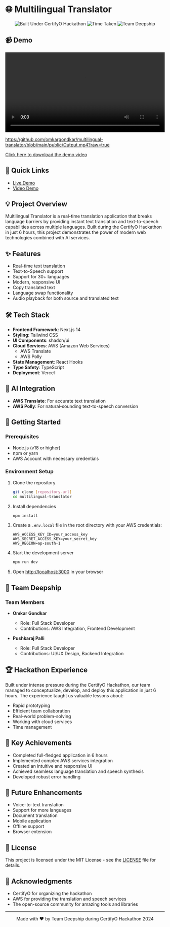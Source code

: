 # 🌐 Multilingual Translator

<div align="center">
  <img src="https://img.shields.io/badge/Built%20Under-CertifyO%20Hackathon-blue" alt="Built Under CertifyO Hackathon"/>
  <img src="https://img.shields.io/badge/Time%20Taken-6%20Hours-green" alt="Time Taken"/>
  <img src="https://img.shields.io/badge/Team-Deepship-orange" alt="Team Deepship"/>
</div>

## 📹 Demo
<div align="center">
  <video width="100%" controls>
    <source src="./public/Output.mp4" type="video/mp4">
  </video>
</div>

https://github.com/omkargondkar/multilingual-translator/blob/main/public/Output.mp4?raw=true

[Click here to download the demo video](./public/Output.mp4)

## 🚀 Quick Links
- [Live Demo](your_deployed_link_here)
- [Video Demo](your_video_link_here)

## 💡 Project Overview
Multilingual Translator is a real-time translation application that breaks language barriers by providing instant text translation and text-to-speech capabilities across multiple languages. Built during the CertifyO Hackathon in just 6 hours, this project demonstrates the power of modern web technologies combined with AI services.

## ✨ Features
- Real-time text translation
- Text-to-Speech support
- Support for 30+ languages
- Modern, responsive UI
- Copy translated text
- Language swap functionality
- Audio playback for both source and translated text

## 🛠️ Tech Stack
- **Frontend Framework**: Next.js 14
- **Styling**: Tailwind CSS
- **UI Components**: shadcn/ui
- **Cloud Services**: AWS (Amazon Web Services)
  - AWS Translate
  - AWS Polly
- **State Management**: React Hooks
- **Type Safety**: TypeScript
- **Deployment**: Vercel

## 🤖 AI Integration
- **AWS Translate**: For accurate text translation
- **AWS Polly**: For natural-sounding text-to-speech conversion

## 🚀 Getting Started

### Prerequisites
- Node.js (v18 or higher)
- npm or yarn
- AWS Account with necessary credentials

### Environment Setup
1. Clone the repository
   ```bash
   git clone [repository-url]
   cd multilingual-translator
   ```

2. Install dependencies
   ```bash
   npm install
   ```

3. Create a `.env.local` file in the root directory with your AWS credentials:
   ```env
   AWS_ACCESS_KEY_ID=your_access_key
   AWS_SECRET_ACCESS_KEY=your_secret_key
   AWS_REGION=ap-south-1
   ```

4. Start the development server
   ```bash
   npm run dev
   ```

5. Open [http://localhost:3000](http://localhost:3000) in your browser

## 👥 Team Deepship

### Team Members
- **Omkar Gondkar**
  - Role: Full Stack Developer
  - Contributions: AWS Integration, Frontend Development

- **Pushkaraj Palli**
  - Role: Full Stack Developer
  - Contributions: UI/UX Design, Backend Integration

## 🏆 Hackathon Experience
Built under intense pressure during the CertifyO Hackathon, our team managed to conceptualize, develop, and deploy this application in just 6 hours. The experience taught us valuable lessons about:
- Rapid prototyping
- Efficient team collaboration
- Real-world problem-solving
- Working with cloud services
- Time management

## 🌟 Key Achievements
- Completed full-fledged application in 6 hours
- Implemented complex AWS services integration
- Created an intuitive and responsive UI
- Achieved seamless language translation and speech synthesis
- Developed robust error handling

## 📝 Future Enhancements
- Voice-to-text translation
- Support for more languages
- Document translation
- Mobile application
- Offline support
- Browser extension

## 📄 License
This project is licensed under the MIT License - see the [LICENSE](LICENSE) file for details.

## 🙏 Acknowledgments
- CertifyO for organizing the hackathon
- AWS for providing the translation and speech services
- The open-source community for amazing tools and libraries

---
<div align="center">
  Made with ❤️ by Team Deepship during CertifyO Hackathon 2024
</div> 
